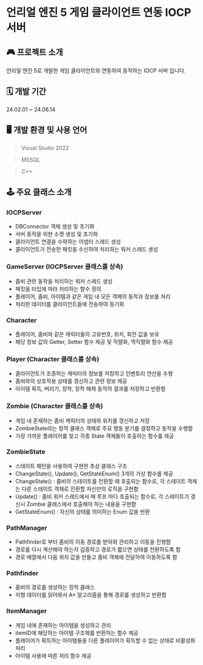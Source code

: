 # 언리얼 엔진 5 게임 클라이언트 연동 IOCP 서버
## 🎮 프로젝트 소개
언리얼 엔진 5로 개발한 게임 클라이언트와 연동하여 동작하는 IOCP 서버 입니다.
## 🗓 개발 기간
24.02.01 ~ 24.06.14
## 🖥 개발 환경 및 사용 언어
>Visual Studio 2022

>MSSQL

>C++
## 🕹 주요 클래스 소개
### IOCPServer
- DBConnector 객체 생성 및 초기화
- 서버 동작을 위한 소켓 생성 및 초기화
- 클라이언트 연결을 수락하는 어셉터 스레드 생성
- 클라이언트가 전송한 패킷을 수신하여 처리하는 워커 스레드 생성
### GameServer (IOCPServer 클래스를 상속)
- 좀비 관련 동작을 처리하는 워커 스레드 생성
- 패킷을 타입에 따라 처리하는 함수 정의
- 플레이어, 좀비, 아이템과 같은 게임 내 모든 객체의 동작과 정보를 처리
- 처리한 데이터를 클라이언트들에 전송하여 동기화
### Character
- 플레이어, 좀비와 같은 캐릭터들의 고유번호, 위치, 회전 값을 보유
- 해당 정보 값의 Getter, Setter 함수 제공 및 직렬화, 역직렬화 함수 제공
### Player (Character 클래스를 상속)
- 클라이언트가 조종하는 캐릭터의 정보를 저장하고 인벤토리 연산을 수행
- 좀비와의 상호작용 상태를 갱신하고 관련 정보 제공
- 아이템 획득, 버리기, 장착, 장착 해제 동작의 결과를 저장하고 반환함
### Zombie (Character 클래스를 상속)
- 게임 내 존재하는 좀비 캐릭터의 상태와 위치를 갱신하고 저장
- ZombieState라는 정적 클래스 객체로 주요 행동 분기를 결정하고 동작을 수행함
- 가장 가까운 플레이어를 찾고 각종 State 객체들이 호출하는 함수를 제공
### ZombieState
- 스테이트 패턴을 사용하여 구현한 추상 클래스 구조
- ChangeState(), Update(), GetStateEnum() 3개의 가상 함수를 제공
- ChangeState() : 좀비의 스테이트를 전환할 때 호출되는 함수로, 각 스테이트 객체는 다른 스테이트 객체로 전환할 자신만의 로직을 구현함
- Update() : 좀비 워커 스레드에서 매 루프 마다 호출되는 함수로, 각 스테이트가 갱신시 Zombie 클래스에서 호출해야 하는 내용을 구현함
- GetStateEnum() : 자신의 상태를 의미하는 Enum 값을 반환
### PathManager
- Pathfinder로 부터 좀비의 이동 경로를 받아와 관리하고 이동을 진행함
- 경로를 다시 계산해야 하는지 검증하고 경로가 짧으면 상태를 전환하도록 함
- 경로 배열에서 다음 위치 값을 만들고 좀비 객체에 전달하여 이동하도록 함
### Pathfinder
- 좀비의 경로를 생성하는 정적 클래스
- 지형 데이터를 읽어와서 A* 알고리즘을 통해 경로를 생성하고 반환함
### ItemManager
- 게임 내에 존재하는 아이템을 생성하고 관리
- itemID에 해당하는 아이템 구조체를 반환하는 함수 제공
- 플레이어가 획득하는 아이템들을 다른 플레이어가 획득할 수 없는 상태로 비활성화 처리
- 아이템 사용에 따른 처리 함수 제공
